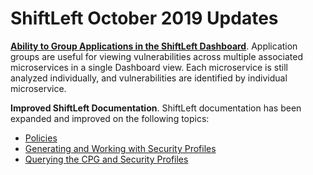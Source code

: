 # ShiftLeft October 2019 Updates

**[Ability to Group Applications in the ShiftLeft Dashboard](../using-inspect-protect/using-dashboard/view-results.md#grouping-application-results)**. Application groups are useful for viewing vulnerabilities across multiple associated microservices in a single Dashboard view. Each microservice is still analyzed individually, and vulnerabilities are identified by individual microservice.

**Improved ShiftLeft Documentation**. ShiftLeft documentation has been expanded and improved on the following topics:

* [Policies](https://docs.shiftleft.io/shiftleft/shiftleft-policies)
* [Generating and Working with Security Profiles](../using-ocular/getting-started/generate-sp.md)
* [Querying the CPG and Security Profiles](../using-ocular/getting-started/query-cpg.md)

